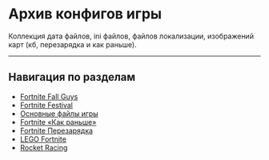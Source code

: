 # Архив конфигов игры

Коллекция дата файлов, ini файлов, файлов локализации, изображений карт (кб, перезарядка и как раньше).
___
## Навигация по разделам
- [Fortnite Fall Guys](https://github.com/spongerxd/FNTracker/tree/main/%D0%9A%D0%BE%D0%BD%D1%84%D0%B8%D0%B3%D0%B8/Fortnite%20Fall%20Guys%20(Beanstalk))
- [Fortnite Festival](https://github.com/spongerxd/FNTracker/tree/main/%D0%9A%D0%BE%D0%BD%D1%84%D0%B8%D0%B3%D0%B8/Fortnite%20Festival%20(FM))
- [Основные файлы игры](https://github.com/spongerxd/FNTracker/tree/main/%D0%9A%D0%BE%D0%BD%D1%84%D0%B8%D0%B3%D0%B8/Fortnite%20Game%20(Main))
- [Fortnite «Как раньше»](https://github.com/spongerxd/FNTracker/tree/main/%D0%9A%D0%BE%D0%BD%D1%84%D0%B8%D0%B3%D0%B8/Fortnite%20OG%20(Figment))
- [Fortnite Перезарядка](https://github.com/spongerxd/FNTracker/tree/main/%D0%9A%D0%BE%D0%BD%D1%84%D0%B8%D0%B3%D0%B8/Fortnite%20Reload%20(BlastBerry%20%26%20PunchBerry))
- [LEGO Fortnite](https://github.com/spongerxd/FNTracker/tree/main/%D0%9A%D0%BE%D0%BD%D1%84%D0%B8%D0%B3%D0%B8/LEGO%20Fortnite%20(Juno))
- [Rocket Racing](https://github.com/spongerxd/FNTracker/tree/main/%D0%9A%D0%BE%D0%BD%D1%84%D0%B8%D0%B3%D0%B8/Rocket%20Racing%20(DelMar))
